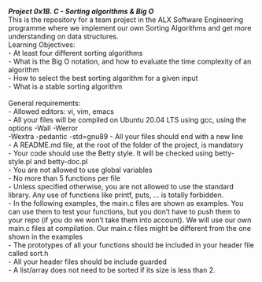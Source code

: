 ***Project 0x1B. C - Sorting algorithms & Big O***<br>
This is the repository for a team project in the ALX Software Engineering programme where we implement our own Sorting Algorithms and get more understanding on data structures.
<br>
Learning Objectives:<br>
        - At least four different sorting algorithms<br>
        - What is the Big O notation, and how to evaluate the time complexity of an algorithm<br>
        - How to select the best sorting algorithm for a given input<br>
        - What is a stable sorting algorithm<br>
<br>
General requirements:<br>
        - Allowed editors: vi, vim, emacs<br>
        - All your files will be compiled on Ubuntu 20.04 LTS using gcc, using the options -Wall -Werror <br>-Wextra -pedantic -std=gnu89
        - All your files should end with a new line<br>
        - A README.md file, at the root of the folder of the project, is mandatory<br>
        - Your code should use the Betty style. It will be checked using betty-style.pl and betty-doc.pl<br>
        - You are not allowed to use global variables<br>
        - No more than 5 functions per file<br>
        - Unless specified otherwise, you are not allowed to use the standard library. Any use of functions like printf, puts, … is totally forbidden.<br>
        - In the following examples, the main.c files are shown as examples. You can use them to test your functions, but you don’t have to push them to your repo (if you do we won’t take them into account). We will use our own main.c files at compilation. Our main.c files might be different from the one shown in the examples <br>
        - The prototypes of all your functions should be included in your header file called sort.h <br>
        - All your header files should be include guarded <br>
        - A list/array does not need to be sorted if its size is less than 2. <br>
<br>
